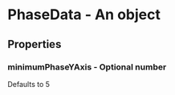 

# PhaseData - An object



## Properties



### minimumPhaseYAxis - Optional number



Defaults to 5


